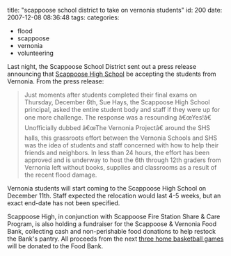 title: "scappoose school district to take on vernonia students"
id: 200
date: 2007-12-08 08:36:48
tags: 
categories: 
- flood
- scappoose
- vernonia
- volunteering

Last night, the Scappoose School District sent out a press release announcing that [Scappoose High School](http://www.scappoose.k12.or.us/highschool/index.html) be accepting the students from Vernonia. From the press release: 

> Just moments after students completed their final exams on Thursday, December 6th, Sue Hays, the Scappoose High School principal, asked the entire student body and staff if they were up for one more challenge. The response was a resounding â€œYes!â€  Unofficially dubbed â€œThe Vernonia Projectâ€ around the SHS halls, this grassroots effort between the Vernonia Schools and SHS was the idea of students and staff concerned with how to help their friends and neighbors.  In less than 24 hours, the effort has been approved and is underway to host the 6th through 12th graders from Vernonia left without books, supplies and classrooms as a result of the recent flood damage.

Vernonia students will start coming to the Scappoose High School on December 11th. Staff expected the relocation would last 4-5 weeks, but an exact end-date has not been specified. 

Scappoose High,  in conjunction with Scappoose Fire Station Share & Care Program, is also holding a fundraiser for the Scappoose & Vernonia Food Bank, collecting cash and non-perishable food donations to help restock the Bank's pantry. All proceeds from the next [three home basketball games](http://highschoolsports.net/defaultcal.cfm?ct=w&schoolid=OR9705618158&spt=-1&lvl=-1&division=-1) will be donated to the Food Bank.  
